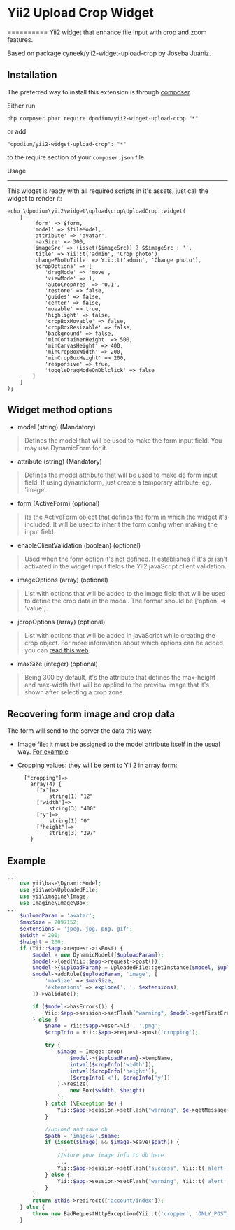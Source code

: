 # Yii2 Upload Crop Widget
==========
Yii2 widget that enhance file input with crop and zoom features.

Based on package cyneek/yii2-widget-upload-crop by Joseba Juániz.

Installation
------------

The preferred way to install this extension is through [composer](http://getcomposer.org/download/).

Either run

```
php composer.phar require dpodium/yii2-widget-upload-crop "*"
```

or add

```
"dpodium/yii2-widget-upload-crop": "*"
```

to the require section of your `composer.json` file.


Usage
_____
This widget is ready with all required scripts in it's assets, just call the widget to render it:

	echo \dpodium\yii2\widget\upload\crop\UploadCrop::widget(
		[
			'form' => $form,
			'model' => $fileModel,
			'attribute' => 'avatar',
			'maxSize' => 300,
			'imageSrc' => (isset($imageSrc)) ? $$imageSrc : '',
			'title' => Yii::t('admin', 'Crop photo'),
			'changePhotoTitle' => Yii::t('admin', 'Change photo'),
			'jcropOptions' => [
				'dragMode' => 'move',
				'viewMode' => 1,
				'autoCropArea' => '0.1',
				'restore' => false,
				'guides' => false,
				'center' => false,
				'movable' => true,
				'highlight' => false,
				'cropBoxMovable' => false,
				'cropBoxResizable' => false,
				'background' => false,
				'minContainerHeight' => 500,
				'minCanvasHeight' => 400,
				'minCropBoxWidth' => 200,
				'minCropBoxHeight' => 200,
				'responsive' => true,
				'toggleDragModeOnDblclick' => false
			]
		]
	);


## Widget method options

* model (string) (Mandatory)
> Defines the model that will be used to make the form input field. You may use DynamicForm for it.


* attribute (string) (Mandatory)
> Defines the model attribute that will be used to make de form input field. If using dynamicform, just create a temporary attribute, eg. 'image'.


* form (ActiveForm) (optional)
> Its the ActiveForm object that defines the form in which the widget it's included. It will be used to inherit the form config when making the input field.


* enableClientValidation (boolean) (optional)
> Used when the form option it's not defined. It establishes if it's or isn't activated in the widget input fields the Yii2 javaScript client validation.


* imageOptions (array) (optional)
> List with options that will be added to the image field that will be used to define the crop data in the modal. The format should be ['option' => 'value'].

* jcropOptions (array) (optional)
> List with options that will be added in javaScript while creating the crop object. For more information about which options can be added you can [read this web](https://github.com/fengyuanchen/cropper#options).

* maxSize (integer) (optional)
> Being 300 by default, it's the attribute that defines the max-height and max-width that will be applied to the preview image that it's shown after selecting a crop zone.


## Recovering form image and crop data

The form will send to the server the data this way:

* Image file: it must be assigned to the model attribute itself in the usual way. [For example](http://stackoverflow.com/questions/23592125/how-to-upload-a-file-to-directory-in-yii2?answertab=active#tab-top)

* Cropping values: they will be sent to Yii 2 in array form:


		["cropping"]=>
		  array(4) {
			["x"]=>
				string(1) "12"
			["width"]=>
				string(3) "400"
			["y"]=>
				string(1) "0"
			["height"]=>
				string(3) "297"
		  }

## Example
```php
...
	use yii\base\DynamicModel;
	use yii\web\UploadedFile;
	use yii\imagine\Image;
	use Imagine\Image\Box;
...
	$uploadParam = 'avatar';
	$maxSize = 2097152;
	$extensions = 'jpeg, jpg, png, gif';
	$width = 200;
	$height = 200;
	if (Yii::$app->request->isPost) {
		$model = new DynamicModel([$uploadParam]);
		$model->load(Yii::$app->request->post());
		$model->{$uploadParam} = UploadedFile::getInstance($model, $uploadParam);
		$model->addRule($uploadParam, 'image', [
			'maxSize' => $maxSize,
			'extensions' => explode(', ', $extensions),
		])->validate();

		if ($model->hasErrors()) {
			Yii::$app->session->setFlash("warning", $model->getFirstError($uploadParam));
		} else {
			$name = Yii::$app->user->id . '.png';
			$cropInfo = Yii::$app->request->post('cropping');

			try {
				$image = Image::crop(
					$model->{$uploadParam}->tempName,
					intval($cropInfo['width']),
					intval($cropInfo['height']),
					[$cropInfo['x'], $cropInfo['y']]
				)->resize(
					new Box($width, $height)
				);
			} catch (\Exception $e) {
				Yii::$app->session->setFlash("warning", $e->getMessage());
			}

			//upload and save db
			$path = 'images/'.$name;
			if (isset($image) && $image->save($path)) {
				...
				//store your image info to db here
				...
				Yii::$app->session->setFlash("success", Yii::t('alert', 'Avatar upload success.'));
			} else {
				Yii::$app->session->setFlash("warning", Yii::t('alert', 'Avatar upload failed.'));
			}
		}
		return $this->redirect(['account/index']);
	} else {
		throw new BadRequestHttpException(Yii::t('cropper', 'ONLY_POST_REQUEST'));
	}
```
